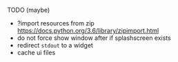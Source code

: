 TODO (maybe)
* ?import resources from zip https://docs.python.org/3.6/library/zipimport.html
* do not force show window after if splashscreen exists
* redirect `stdout` to a widget
* cache ui files
